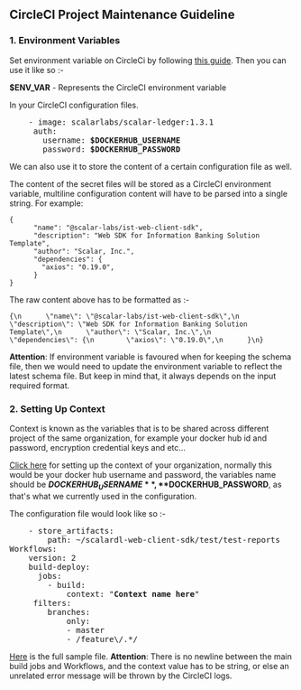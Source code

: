## CircleCI Project Maintenance Guideline

### 1. Environment Variables

Set environment variable on CircleCi by following [this guide](https://circleci.com/blog/new-on-circleci-import-project-environment-variables/).
Then you can use it like so :-

**$ENV_VAR**  - Represents the CircleCI environment variable

In your CircleCI configuration files.
<pre>
    - image: scalarlabs/scalar-ledger:1.3.1
     auth:
       username: <b>$DOCKERHUB_USERNAME</b>
       password: <b>$DOCKERHUB_PASSWORD</b>
</pre>

We can also use it to store the content of a certain configuration file as well.

The content of the secret files will be stored as a CircleCI environment variable, multiline configuration content will have to be parsed into a single string. For example:
```
{
      "name": "@scalar-labs/ist-web-client-sdk",
      "description": "Web SDK for Information Banking Solution Template",
      "author": "Scalar, Inc.",
      "dependencies": {
        "axios": "0.19.0",
      }
}
```

The raw content above has to be formatted as :-
```
{\n      \"name\": \"@scalar-labs/ist-web-client-sdk\",\n      \"description\": \"Web SDK for Information Banking Solution Template\",\n      \"author\": \"Scalar, Inc.\",\n      \"dependencies\": {\n        \"axios\": \"0.19.0\",\n      }\n}
```

**Attention**: If environment variable is favoured when for keeping the schema file, then we would need to update the environment variable to reflect the latest schema file. But keep in mind that, it always depends on the input required format.


### 2. Setting Up Context

Context is known as the variables that is to be shared across different project of the same organization, for example your docker hub id and password, encryption credential keys and etc...

[Click here](https://circleci.com/gh/organizations/scalar-labs/settings#contexts) for setting up the context of your organization, normally this would be your docker hub username and password,
the variables name should be **$DOCKERHUB_USERNAME**, **$DOCKERHUB_PASSWORD**, as that's what we currently used in the configuration.

The configuration file would look like so :-

<pre>
	- store_artifacts:
	    path: ~/scalardl-web-client-sdk/test/test-reports      	     <i>no newline after this line</i>
Workflows:
    version: 2
    build-deploy:   
      jobs:
        - build:
            context: "<b>Context name here</b>"
	 filters:
	    branches:
	        only:
            - master
            - /feature\/.*/
</pre>

[Here](https://github.com/scalarindetail/scalardl-node-client-sdk/blob/feature/integration_test/.circleci/config.yml) is the full sample file.
<b>Attention</b>: There is no newline between the main build jobs and Workflows, and the context value has to be string, or else an unrelated error message will be thrown by the CircleCI logs.
